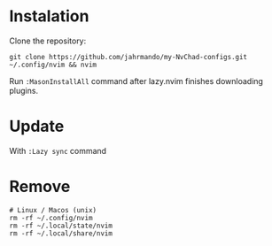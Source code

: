 # Instalation 

Clone the repository: 
```
git clone https://github.com/jahrmando/my-NvChad-configs.git ~/.config/nvim && nvim
```

Run `:MasonInstallAll` command after lazy.nvim finishes downloading plugins.

# Update

With `:Lazy sync` command

# Remove

```
# Linux / Macos (unix)
rm -rf ~/.config/nvim
rm -rf ~/.local/state/nvim
rm -rf ~/.local/share/nvim
```
